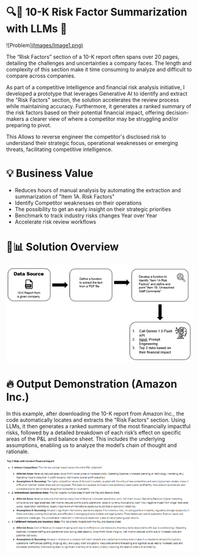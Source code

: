 # 🔍📄 10-K Risk Factor Summarization with LLMs 🤖

![Problem][(Images/Image1.png)](https://github.com/WilfredoLandaverde/10-K-Risk-Factor-Summarization-Using-LLMs/blob/bc20194c98e3f2fd67d279c1c06408502feaea7c/Images/Image1.png)

The “Risk Factors” section of a 10-K report often spans over 20 pages, detailing the challenges and uncertainties a company faces. The length and complexity of this section make it time consuming to analyze and difficult to compare across companies.

As part of a competitive intelligence and financial risk analysis initiative, I developed a prototype that leverages Generative AI to identify and extract the "Risk Factors" section, the solution accelerates the review process while maintaining accuracy. Furthermore, it generates a ranked summary of the risk factors based on their potential financial impact, offering decision-makers a clearer view of where a competitor may be struggling and/or preparing to pivot.

This Allows to reverse engineer the competitor's disclosed risk to understand their strategic focus, operational weaknesses or emerging threats, facilitating competitive intelligence.



# 💡 Business Value
- Reduces hours of manual analysis by automating the extraction and summarization of "Item 1A. Risk Factors"
- Identify Competitor weaknesses on their operations
- The possibility to get an early insight on their strategic priorities
- Benchmark to track industry risks changes Year over Year
- Accelerate risk review workflows

# 🚀📊 Solution Overview 
![Solution](https://github.com/WilfredoLandaverde/10-K-Risk-Factor-Summarization-Using-LLMs/blob/bc20194c98e3f2fd67d279c1c06408502feaea7c/Images/Image2.png)

# 🔥 Output Demonstration (Amazon Inc.)
In this example, after downloading the 10-K report from Amazon Inc., the code automatically locates and extracts the "Risk Factors" section. Using LLMs, it then generates a ranked summary of the most financially impactful risks, followed by a detailed breakdown of each risk’s effect on specific areas of the P&L and balance sheet. This includes the underlying assumptions, enabling us to analyze the model’s chain of thought and rationale.

![Example](https://github.com/WilfredoLandaverde/10-K-Risk-Factor-Summarization-Using-LLMs/blob/bc20194c98e3f2fd67d279c1c06408502feaea7c/Images/Image3.png)
